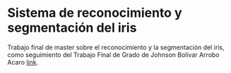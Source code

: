 # Sistema de reconocimiento y segmentación del iris

Trabajo final de master sobre el reconocimiento y la segmentación del iris, como seguimiento del Trabajo Final de Grado de Johnson Bolívar Arrobo Acaro [link](https://github.com/jaa0124/iris_classifier).
